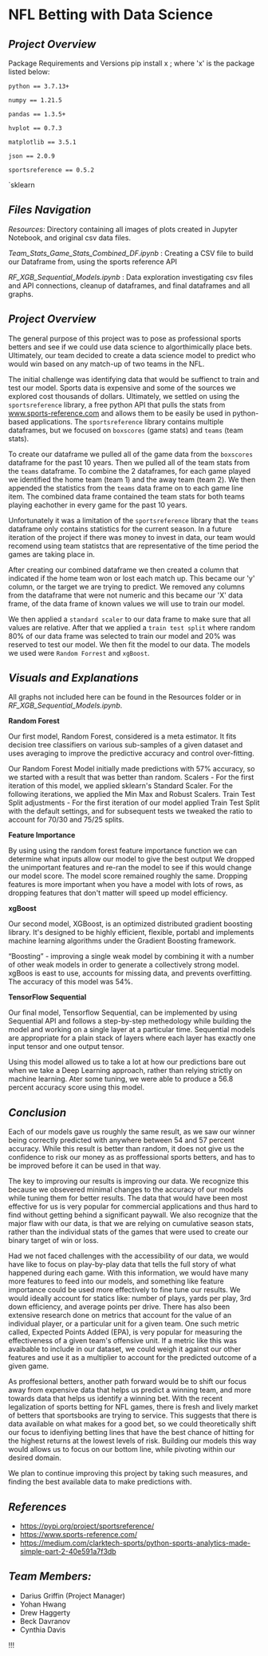 # NFL Betting with Data Science

## *Project Overview*
Package Requirements and Versions
pip install x ; where 'x' is the package listed below:


`python == 3.7.13+`

`numpy == 1.21.5`

`pandas == 1.3.5+`

`hvplot == 0.7.3`

`matplotlib == 3.5.1`

`json == 2.0.9`

`sportsreference == 0.5.2`

`sklearn


## *Files Navigation*

*Resources:* 
Directory containing all images of plots created in Jupyter Notebook, and original csv data files.

*Team_Stats_Game_Stats_Combined_DF.ipynb* :
Creating a CSV file to build our Dataframe from, using the sports reference API

*RF_XGB_Sequential_Models.ipynb* :  Data exploration investigating csv files and API connections, cleanup of dataframes, and final dataframes and all graphs.

## *Project Overview*

The general purpose of this project was to pose as professional sports betters and see if we could use data science to algorthimically place bets. Ultimately, our team decided to create a data science model to predict who would win based on any match-up of two teams in the NFL. 

The initial challenge was identifying data that would be suffienct to train and test our model. Sports data is expensive and some of the sources we explored cost thousands of dollars. Ultimately, we settled on using the `sportsreference` library, a free python API that pulls the stats from www.sports-reference.com and allows them to be easily be used in python-based applications. The `sportsreference` library contains multiple dataframes, but we focused on `boxscores` (game stats) and `teams` (team stats). 

To create our dataframe we pulled all of the game data from the `boxscores` dataframe for the past 10 years. Then we pulled all of the team stats from the `teams` dataframe. To combine the 2 dataframes, for each game played we identified the home team (team 1) and the away team (team 2). We then appended the statistics from the `teams` data frame on to each game line item. The combined data frame contained the team stats for both teams playing eachother in every game for the past 10 years. 

Unfortunately it was a limitation of the `sportsreference` library that the `teams` dataframe only contains statistics for the current season. In a future iteration of the project if there was money to invest in data, our team would recomend using team statistcs that are representative of the time period the games are taking place in.  

After creating our combined dataframe we then created a column that indicated if the home team won or lost each match up. This became our 'y' column, or the target we are trying to predict. We removed any columns from the dataframe that were not numeric and this became our 'X' data frame, of the data frame of known values we will use to train our model. 

We then applied a `standard scaler` to our data frame to make sure that all values are relative. After that we applied a `train test split` where random 80% of our data frame was selected to train our model and 20% was reserved to test our model. We then fit the model to our data. The models we used were `Random Forrest` and `xgBoost`. 

## *Visuals and Explanations*

All graphs not included here can be found in the Resources folder or in *RF_XGB_Sequential_Models.ipynb*.

**Random Forest**

Our first model, Random Forest, considered is a meta estimator. It fits decision tree classifiers on various sub-samples of a given dataset and uses averaging to improve the predictive accuracy and control over-fitting. 

Our Random Forest Model initially made predictions with 57% accuracy, so we started with a result that was better than random.
Scalers - For the first iteration of this model, we applied sklearn's Standard Scaler. For the following iterations, we applied the Min Max and Robust Scalers. 
Train Test Split adjustments - For the first iteration of our model applied Train Test Split with the default settings, and for subsequent tests we  tweaked the ratio to account for 70/30 and 75/25 splits.

 **Feature Importance**

By using using the random forest feature importance function we can determine what inputs allow our model to give the best output
We dropped the unimportant features and re-ran the model to see if this would change our model score. 
The model score remained roughly the same. Dropping features is more important when you have a model with lots of rows, as dropping features that don't matter will speed up model efficiency. 

**xgBoost**

Our second model, XGBoost, is an optimized distributed gradient boosting library. It's designed to be highly efficient, flexible, portabl and implements machine learning algorithms under the Gradient Boosting framework.

“Boosting” - improving a single weak model by combining it with a number of other weak models in order to generate a collectively strong model. xgBoos is east to use, accounts for missing data, and prevents overfitting. The accuracy of this model was 54%. 

**TensorFlow Sequential**

Our final model, Tensorflow Sequential, can be implemented by using Sequential API and follows a step-by-step methedology while building the model and working on a single layer at a particular time. Sequential models are appropriate for a plain stack of layers where each layer has exactly one input tensor and one output tensor. 

Using this model allowed us to take a lot at how our predictions bare out when we take a Deep Learning approach, rather than relying strictly on machine learning. Ater some tuning, we were able to produce a 56.8 percent accuracy score using this model. 


## *Conclusion*

Each of our models gave us roughly the same result, as we saw our winner being correctly predicted with anywhere between 54 and 57 percent accuracy. While this result is better than random, it does not give us the confidence to risk our money as as proffessional sports betters, and has to be improved before it can be used in that way. 

The key to improving our results is improving our data. We recognize this because we obsevered minimal changes to the accuracy of our models while tuning them for better results. The data that would have been most effective for us is very popular for commercial applications and thus hard to find without getting behind a significant paywall. We also recognize that the major flaw with our data, is that we are relying on cumulative season stats, rather than the individual stats of the games that were used to create our binary target of win or loss.

Had we not faced challenges with the accessibility of our data, we would have like to focus on play-by-play data that tells the full story of what happened during each game. With this information, we would have many more features to feed into our models, and something like feature importance could be used more effectively to fine tune our results. We would ideally account for statics like: number of plays, yards per play, 3rd down efficiency, and average points per drive. There has also been extensive research done on metrics that account for the value of an individual player, or a particular unit for a given team. One such metric called, Expected Points Added (EPA), is very popular for measuring the effectiveness of a given team's offensive unit. If a metric like this was avaibable to include in our dataset, we could weigh it against our other features and use it as a multiplier to account for the predicted outcome of a given game. 

As proffesional betters, another path forward would be to shift our focus away from expensive data that helps us predict a winning team, and more towards data that helps us identify a winning bet. With the recent legalization of sports betting for NFL games, there is fresh and lively market of betters that sportsbooks are trying to service. This suggests that there is data available on what makes for a good bet, so we could theoretically shift our focus to idenfiying betting lines that have the best chance of hitting for the highest returns at the lowest levels of risk. Building our models this way would allows us to focus on our bottom line, while pivoting within our desired domain.

We plan to continue improving this project by taking such measures, and finding the best available data to make predictions with. 

## *References*
- https://pypi.org/project/sportsreference/
- https://www.sports-reference.com/
- https://medium.com/clarktech-sports/python-sports-analytics-made-simple-part-2-40e591a7f3db


## *Team Members:*
- Darius Griffin (Project Manager)
- Yohan Hwang
- Drew Haggerty
- Beck Davranov
- Cynthia Davis

!!!